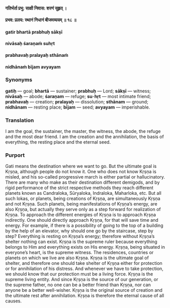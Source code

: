 #### गतिर्भर्ता प्रभु: साक्षी निवास: शरणं सुहृत् ।
#### प्रभव: प्रलय: स्थानं निधानं बीजमव्ययम् ॥ १८ ॥

#### gatir bhartā prabhuḥ sākṣī
#### nivāsaḥ śaraṇaṁ suhṛt
#### prabhavaḥ pralayaḥ sthānaṁ
#### nidhānaṁ bījam avyayam

### Synonyms

**gatiḥ** — goal; **bhartā** — sustainer; **prabhuḥ** — Lord; **sākṣī** — witness; **nivāsaḥ** — abode; **śaraṇam** — refuge; **su**-**hṛt** — most intimate friend; **prabhavaḥ** — creation; **pralayaḥ** — dissolution; **sthānam** — ground; **nidhānam** — resting place; **bījam** — seed; **avyayam** — imperishable.

### Translation

I am the goal, the sustainer, the master, the witness, the abode, the refuge and the most dear friend. I am the creation and the annihilation, the basis of everything, the resting place and the eternal seed.

### Purport

Gati means the destination where we want to go. But the ultimate goal is Kṛṣṇa, although people do not know it. One who does not know Kṛṣṇa is misled, and his so-called progressive march is either partial or hallucinatory. There are many who make as their destination different demigods, and by rigid performance of the strict respective methods they reach different planets known as Candraloka, Sūryaloka, Indraloka, Maharloka, etc. But all such lokas, or planets, being creations of Kṛṣṇa, are simultaneously Kṛṣṇa and not Kṛṣṇa. Such planets, being manifestations of Kṛṣṇa’s energy, are also Kṛṣṇa, but actually they serve only as a step forward for realization of Kṛṣṇa. To approach the different energies of Kṛṣṇa is to approach Kṛṣṇa indirectly. One should directly approach Kṛṣṇa, for that will save time and energy. For example, if there is a possibility of going to the top of a building by the help of an elevator, why should one go by the staircase, step by step? Everything is resting on Kṛṣṇa’s energy; therefore without Kṛṣṇa’s shelter nothing can exist. Kṛṣṇa is the supreme ruler because everything belongs to Him and everything exists on His energy. Kṛṣṇa, being situated in everyone’s heart, is the supreme witness. The residences, countries or planets on which we live are also Kṛṣṇa. Kṛṣṇa is the ultimate goal of shelter, and therefore one should take shelter of Kṛṣṇa either for protection or for annihilation of his distress. And whenever we have to take protection, we should know that our protection must be a living force. Kṛṣṇa is the supreme living entity. And since Kṛṣṇa is the source of our generation, or the supreme father, no one can be a better friend than Kṛṣṇa, nor can anyone be a better well-wisher. Kṛṣṇa is the original source of creation and the ultimate rest after annihilation. Kṛṣṇa is therefore the eternal cause of all causes.